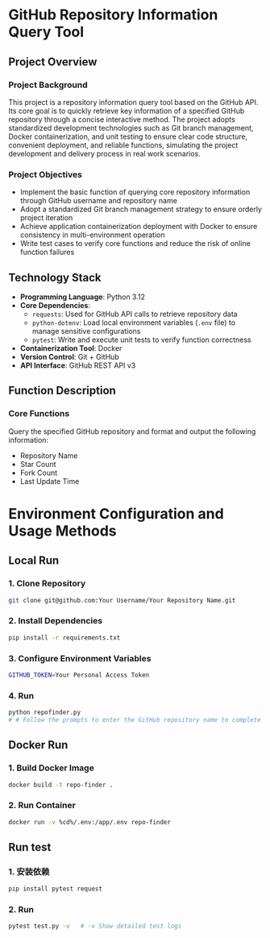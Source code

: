 # GitHub Repository Information Query Tool

## Project Overview

### Project Background

This project is a repository information query tool based on the GitHub API. Its core goal is to quickly retrieve key information of a specified GitHub repository through a concise interactive method. The project adopts standardized development technologies such as Git branch management, Docker containerization, and unit testing to ensure clear code structure, convenient deployment, and reliable functions, simulating the project development and delivery process in real work scenarios.

### Project Objectives

- Implement the basic function of querying core repository information through GitHub username and repository name
- Adopt a standardized Git branch management strategy to ensure orderly project iteration
- Achieve application containerization deployment with Docker to ensure consistency in multi-environment operation
- Write test cases to verify core functions and reduce the risk of online function failures

## Technology Stack

- &zwnj;**Programming Language**&zwnj;: Python 3.12
- &zwnj;**Core Dependencies**&zwnj;:
  - `requests`: Used for GitHub API calls to retrieve repository data
  - `python-dotenv`: Load local environment variables (`.env` file) to manage sensitive configurations
  - `pytest`: Write and execute unit tests to verify function correctness
- &zwnj;**Containerization Tool**&zwnj;: Docker
- &zwnj;**Version Control**&zwnj;: Git + GitHub
- &zwnj;**API Interface**&zwnj;: GitHub REST API v3

## Function Description

### Core Functions

Query the specified GitHub repository and format and output the following information:

- Repository Name
- Star Count
- Fork Count
- Last Update Time

# Environment Configuration and Usage Methods

## Local Run

### 1. Clone Repository
```bash
git clone git@github.com:Your Username/Your Repository Name.git
```

### 2. Install Dependencies
```bash
pip install -r requirements.txt
```


### 3. Configure Environment Variables
```bash
GITHUB_TOKEN=Your Personal Access Token
```


### 4. Run
```bash
python repofinder.py   
# # Follow the prompts to enter the GitHub repository name to complete the query
```


## Docker Run

### 1. Build Docker Image
```bash
docker build -t repo-finder .
```


### 2. Run Container
```bash
docker run -v %cd%/.env:/app/.env repo-finder
```


## Run test

### 1. 安装依赖
```bash
pip install pytest request
```


### 2. Run
```bash
pytest test.py -v   # -v Show detailed test logs
```
